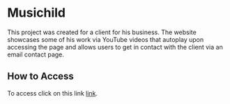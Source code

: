 # Musichild

This project was created for a client for his business. The website showcases some of his work via YouTube videos that autoplay upon accessing the page and allows users to get in contact with the client via an email contact page.  

## How to Access

To access click on this link [link](https://kooldrmony.github.io/musichild/).


